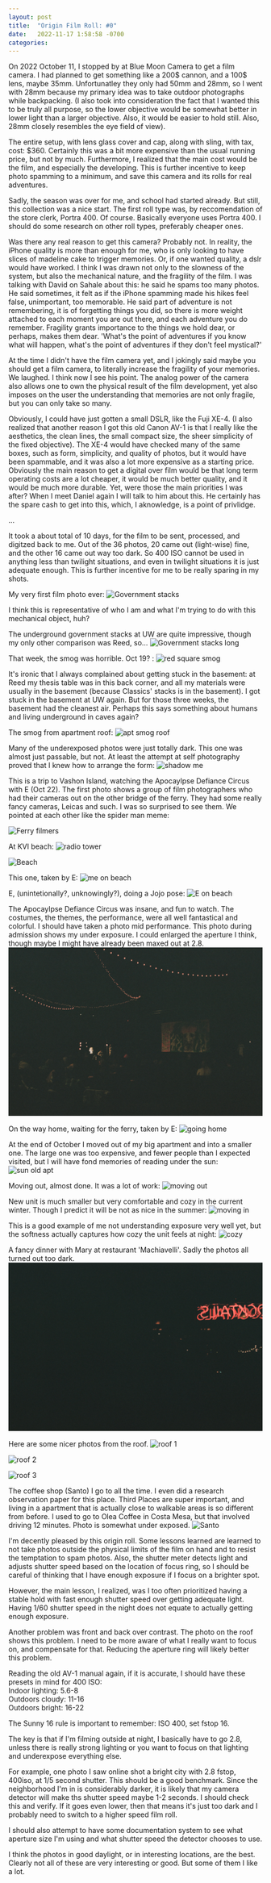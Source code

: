 ```yaml
---
layout: post
title:  "Origin Film Roll: #0"
date:   2022-11-17 1:58:58 -0700
categories: 
---
```


On 2022 October 11, I stopped by at Blue Moon Camera to get a film camera. I had planned to get something like a 200$ cannon, and a 100$ lens, maybe 35mm. Unfortunatley they only had 50mm and 28mm, so I went with 28mm because my primary idea was to take outdoor photographs while backpacking. (I also took into consideration the fact that I wanted this to be truly all purpose, so the lower objective would be somewhat better in lower light than a larger objective. Also, it would be easier to hold still. Also, 28mm closely resembles the eye field of view). 

The entire setup, with lens glass cover and cap, along with sling, with tax, cost: $360. Certainly this was a bit more expensive than the usual running price, but not by much. Furthermore, I realized that the main cost would be the film, and especially the developing. This is further incentive to keep photo spamming to a minimum, and save this camera and its rolls for real adventures.  

Sadly, the season was over for me, and school had started already. But still, this collection was a nice start. The first roll type was, by reccomendation of the store clerk, Portra 400. Of course. Basically everyone uses Portra 400. I should do some research on other roll types, preferably cheaper ones. 

Was there any real reason to get this camera? Probably not. In reality, the iPhone quality is more than enough for me, who is only looking to have slices of madeline cake to trigger memories. Or, if one wanted quality, a dslr would have worked. I think I was drawn not only to the slowness of the system, but also the mechanical nature, and the fragility of the film. I was talking with David on Sahale about this: he said he spams too many photos. He said sometimes, it felt as if the iPhone spamming made his hikes feel false, unimportant, too memorable. He said part of adventure is not remembering, it is of forgetting things you did, so there is more weight attached to each moment you are out there, and each adventure you do remember. Fragility grants importance to the things we hold dear, or perhaps, makes them dear. 'What's the point of adventures if you know what will happen, what's the point of adventures if they don't feel mystical?'  

At the time I didn't have the film camera yet, and I jokingly said maybe you should get a film camera, to literally increase the fragility of your memories. We laughed. I think now I see his point. The analog power of the camera also allows one to own the physical result of the film development, yet also imposes on the user the understanding that memories are not only fragile, but you can only take so many. 

Obviously, I could have just gotten a small DSLR, like the Fuji XE-4. (I also realized that another reason I got this old Canon AV-1 is that I really like the aesthetics, the clean lines, the small compact size, the sheer simplicity of the fixed objective). The XE-4 would have checked many of the same boxes, such as form, simplicity, and quality of photos, but it would have been spammable, and it was also a lot more expensive as a starting price. Obviously the main reason to get a digital over film would be that long term operating costs are a lot cheaper, it would be much better quality, and it would be much more durable. Yet, were those the main priorities I was after? When I meet Daniel again I will talk to him about this. He certainly has the spare cash to get into this, which, I aknowledge, is a point of privlidge.  

...

It took a about total of 10 days, for the film to be sent, processed, and digitzed back to me. Out of the 36 photos, 20 came out (light-wise) fine, and the other 16 came out way too dark. So 400 ISO cannot be used in anything less than twilight situations, and even in twilight situations it is just adequate enough. This is further incentive for me to be really sparing in my shots. 

My very first film photo ever:
![Government stacks](/assets/AV000.jpg)

I think this is representative of who I am and what I'm trying to do with this mechanical object, huh?

The underground government stacks at UW are quite impressive, though my only other comparison was Reed, so...
![Government stacks long](/assets/AV001.jpg)

That week, the smog was horrible. Oct 19? : 
![red square smog](/assets/AV005.jpg)

It's ironic that I always complained about getting stuck in the basement: at Reed my thesis table was in this back corner, and all my materials were usually in the basement (because Classics' stacks is in the basement). I got stuck in the basement at UW again. But for those three weeks, the basement had the cleanest air. Perhaps this says something about humans and living underground in caves again? 

The smog from apartment roof: 
![apt smog roof](/assets/AV006.jpg)

Many of the underexposed photos were just totally dark. This one was almost just passable, but not. At least the attempt at self photography proved that I knew how to arrange the form:
![shadow me](/assets/AV018.jpg)

This is a trip to Vashon Island, watching the Apocaylpse Defiance Circus with E (Oct 22). The first photo shows a group of film photographers who had their cameras out on the other bridge of the ferry. They had some really fancy cameras, Leicas and such. I was so surprised to see them. We pointed at each other like the spider man meme:

![Ferry filmers](/assets/AV007.jpg)

At KVI beach: 
![radio tower](/assets/AV008.jpg)

![Beach](/assets/AV009.jpg)

This one, taken by E:
![me on beach](/assets/AV010.jpg)

E, (unintetionally?, unknowingly?), doing a Jojo pose:
![E on beach](/assets/AV011.jpg)

The Apocaylpse Defiance Circus was insane, and fun to watch. The costumes, the themes, the performance, were all well fantastical and colorful. I should have taken a photo mid performance. This photo during admission shows my under exposure. I could enlarged the aperture I think, though maybe I might have already been maxed out at 2.8. 
![Apocalypse Defiance Circus](/assets/DefianceCircus.jpg)

On the way home, waiting for the ferry, taken by E:
![going home](/assets/AV013.jpg)

At the end of October I moved out of my big apartment and into a smaller one. The large one was too expensive, and fewer people than I expected visited, but I will have fond memories of reading under the sun:
![sun old apt](/assets/AV014.jpg)

Moving out, almost done. It was a lot of work:
![moving out](/assets/AV024.jpg)

New unit is much smaller but very comfortable and cozy in the current winter. Though I predict it will be not as nice in the summer:
![moving in](/assets/AV036.jpg)

This is a good example of me not understanding exposure very well yet, but the softness actually captures how cozy the unit feels at night:
![cozy](/assets/cozyness.jpg)

A fancy dinner with Mary at restaurant 'Machiavelli'. Sadly the photos all turned out too dark. 
![Machiavelli](/assets/AV021.jpg)

Here are some nicer photos from the roof. 
![roof 1](/assets/AV026.jpg)

![roof 2](/assets/AV028.jpg)

![roof 3](/assets/AV033.jpg)

The coffee shop (Santo) I go to all the time. I even did a research observation paper for this place. Third Places are super important, and living in a apartment that is actually close to walkable areas is so different from before. I used to go to Olea Coffee in Costa Mesa, but that involved driving 12 minutes. Photo is somewhat under exposed. 
![Santo](/assets/AV017.jpg)

I'm decently pleased by this origin roll. Some lessons learned are learned to not take photos outside the physical limits of the film on hand and to resist the temptation to spam photos. Also, the shutter meter detects light and adjusts shutter speed based on the location of focus ring, so I should be careful of thinking that I have enough exposure if I focus on a brighter spot. 

However, the main lesson, I realized, was I too often prioritized having a stable hold with fast enough shutter speed over getting adequate light. Having 1/60 shutter speed in the night does not equate to actually getting enough exposure. 

Another problem was front and back over contrast. The photo on the roof shows this problem. I need to be more aware of what I really want to focus on, and compensate for that. Reducing the aperture ring will likely better this problem. 

Reading the old AV-1 manual again, if it is accurate, I should have these presets in mind for 400 ISO:  
Indoor lighting: 5.6-8  
Outdoors cloudy: 11-16  
Outdoors bright: 16-22  

The Sunny 16 rule is important to remember: ISO 400, set fstop 16. 

The key is that if I'm filming outside at night, I basically have to go 2.8, unless there is really strong lighting or you want to focus on that lighting and underexpose everything else. 

For example, one photo I saw online shot a bright city with 2.8 fstop, 400iso, at 1/5 second shutter. This should be a good benchmark. Since the neighborhood I'm in is considerably darker, it is likely that my camera detector will make ths shutter speed maybe 1-2 seconds. I should check this and verify. If it goes even lower, then that means it's just too dark and I probably need to switch to a higher speed film roll. 

I should also attempt to have some documentation system to see what aperture size I'm using and what shutter speed the detector chooses to use.

I think the photos in good daylight, or in interesting locations, are the best. Clearly not all of these are very interesting or good. But some of them I like a lot. 